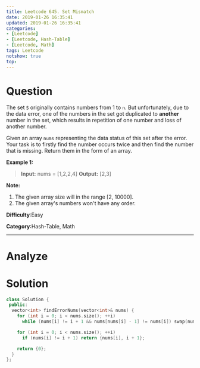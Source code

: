 ```yaml
---
title: Leetcode 645. Set Mismatch
date: 2019-01-26 16:35:41
updated: 2019-01-26 16:35:41
categories: 
- [Leetcode]
- [Leetcode, Hash-Table]
- [Leetcode, Math]
tags: Leetcode
notshow: true
top:
---
```


# Question

The set  `S`  originally contains numbers from 1 to  `n`. But unfortunately, due to the data error, one of the numbers in the set got duplicated to  **another**  number in the set, which results in repetition of one number and loss of another number.

Given an array  `nums`  representing the data status of this set after the error. Your task is to firstly find the number occurs twice and then find the number that is missing. Return them in the form of an array.

**Example 1:**  

> **Input:** nums = [1,2,2,4]
> **Output:** [2,3]

**Note:**  

1. The given array size will in the range [2, 10000].
2. The given array's numbers won't have any order.

**Difficulty**:Easy

**Category**:Hash-Table, Math

<!-- more -->

------------

# Analyze

# Solution

```cpp
class Solution {
 public:
  vector<int> findErrorNums(vector<int>& nums) {
    for (int i = 0; i < nums.size(); ++i)
      while (nums[i] != i + 1 && nums[nums[i] - 1] != nums[i]) swap(nums[i], nums[nums[i] - 1]);

    for (int i = 0; i < nums.size(); ++i)
      if (nums[i] != i + 1) return {nums[i], i + 1};

    return {0};
  }
};
```


